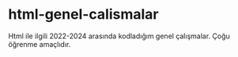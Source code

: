 # html-genel-calismalar
Html ile ilgili 2022-2024 arasında kodladığım genel çalışmalar. Çoğu öğrenme amaçlıdır. 
